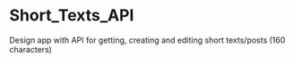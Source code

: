 # Short_Texts_API
Design app with API for getting, creating and editing short texts/posts (160 characters)
